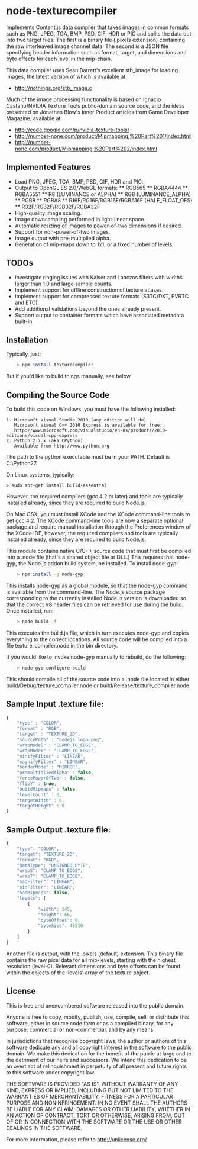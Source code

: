 node-texturecompiler
====================

Implements Content.js data compiler that takes images in common formats such as
PNG, JPEG, TGA, BMP, PSD, GIF, HDR or PIC and splits the data out into two
target files. The first is a binary file (.pixels extension) containing the raw
interleaved image channel data. The second is a JSON file specifying header
information such as format, target, and dimensions and byte offsets for each
level in the mip-chain.

This data compiler uses Sean Barrett's excellent stb_image for loading images,
the latest version of which is available at:

 * http://nothings.org/stb_image.c

Much of the image processing functionality is based on Ignacio Castaño/NVIDIA
Texture Tools public-domain source code, and the ideas presented on Jonathan
Blow's Inner Product articles from Game Developer Magazine, available at:

 * http://code.google.com/p/nvidia-texture-tools/
 * http://number-none.com/product/Mipmapping,%20Part%201/index.html
 * http://number-none.com/product/Mipmapping,%20Part%202/index.html

Implemented Features
--------------------

 * Load PNG, JPEG, TGA, BMP, PSD, GIF, HDR and PIC.
 * Output to OpenGL ES 2.0/WebGL formats:
 ** RGB565
 ** RGBA4444
 ** RGBA5551
 ** R8 (LUMINANCE or ALPHA)
 ** RG8 (LUMINANCE_ALPHA)
 ** RGB8
 ** RGBA8
 ** R16F/RG16F/RGB16F/RGBA16F (HALF_FLOAT_OES)
 ** R32F/RG32F/RGB32F/RGBA32F
 * High-quality image scaling.
 * Image downsampling performed in light-linear space.
 * Automatic resizing of images to power-of-two dimensions if desired.
 * Support for non-power-of-two images.
 * Image output with pre-multiplied alpha.
 * Generation of mip-maps down to 1x1, or a fixed number of levels.

TODOs
-----

 * Investigate ringing issues with Kaiser and Lanczos filters with widths
   larger than 1.0 and large sample counts.
 * Implement support for offline construction of texture atlases.
 * Implement support for compressed texture formats (S3TC/DXT, PVRTC and ETC).
 * Add additional validations beyond the ones already present.
 * Support output to container formats which have associated metadata built-in.

Installation
------------

Typically, just:

```bash
    > npm install texturecompiler
```

But if you'd like to build things manually, see below.

Compiling the Source Code
-------------------------

To build this code on Windows, you must have the following installed:

    1. Microsoft Visual Studio 2010 (any edition will do)
       Microsoft Visual C++ 2010 Express is available for free:
       http://www.microsoft.com/visualstudio/en-us/products/2010-editions/visual-cpp-express
    2. Python 2.7.x (aka CPython)
       Available from http://www.python.org

The path to the python executable must be in your PATH. Default is C:\Python27\.

On Linux systems, typically:

    > sudo apt-get install build-essential

However, the required compilers (gcc 4.2 or later) and tools are typically
installed already, since they are required to build Node.js.

On Mac OSX, you must install XCode and the XCode command-line tools to get
gcc 4.2. The XCode command-line tools are now a separate optional package and
require manual installation through the Preferences window of the XCode IDE,
however, the required compilers and tools are typically installed already,
since they are required to build Node.js.

This module contains native C/C++ source code that must first be compiled into
a .node file (that's a shared object file or DLL.) This requires that node-gyp,
the Node.js addon build system, be installed. To install node-gyp:

```bash
    > npm install -g node-gyp
```

This installs node-gyp as a global module, so that the node-gyp command is
available from the command-line. The Node.js source package corresponding to
the currently installed Node.js version is downloaded so that the correct V8
header files can be retrieved for use during the build. Once installed, run:

```bash
    > node build -f
```

This executes the build.js file, which in turn executes node-gyp and copies
everything to the correct locations. All source code will be compiled into a
file texture_compiler.node in the bin directory.

If you would like to invoke node-gyp manually to rebuild, do the following:

```bash
    > node-gyp configure build
```

This should compile all of the source code into a .node file located in either
build/Debug/texture_compiler.node or build/Release/texture_compiler.node.

Sample Input .texture file:
---------------------------

```js
{
    "type" : "COLOR",
    "format" : "RGB",
    "target" : "TEXTURE_2D",
    "sourcePath" : "nodejs_logo.png",
    "wrapModeS" : "CLAMP_TO_EDGE",
    "wrapModeT" : "CLAMP_TO_EDGE",
    "minifyFilter" : "LINEAR",
    "magnifyFilter" : "LINEAR",
    "borderMode" : "MIRROR",
    "premultipliedAlpha" : false,
    "forcePowerOfTwo" : false,
    "flipY" : true,
    "buildMipmaps" : false,
    "levelCount" : 0,
    "targetWidth" : 0,
    "targetHeight" : 0
}
```

Sample Output .texture file:
----------------------------

```js
{
    "type": "COLOR",
    "target": "TEXTURE_2D",
    "format": "RGB",
    "dataType": "UNSIGNED_BYTE",
    "wrapS": "CLAMP_TO_EDGE",
    "wrapT": "CLAMP_TO_EDGE",
    "magFilter": "LINEAR",
    "minFilter": "LINEAR",
    "hasMipmaps": false,
    "levels": [
        {
            "width": 245,
            "height": 66,
            "byteOffset": 0,
            "byteSize": 48510
        }
    ]
}
```

Another file is output, with the .pixels (default) extension. This binary file
contains the raw pixel data for all mip-levels, starting with the highest
resolution (level-0). Relevant dimensions and byte offsets can be found within
the objects of the 'levels' array of the texture object.

License
-------

This is free and unencumbered software released into the public domain.

Anyone is free to copy, modify, publish, use, compile, sell, or distribute this
software, either in source code form or as a compiled binary, for any purpose,
commercial or non-commercial, and by any means.

In jurisdictions that recognize copyright laws, the author or authors of this
software dedicate any and all copyright interest in the software to the public
domain. We make this dedication for the benefit of the public at large and to
the detriment of our heirs and successors. We intend this dedication to be an
overt act of relinquishment in perpetuity of all present and future rights to
this software under copyright law.

THE SOFTWARE IS PROVIDED "AS IS", WITHOUT WARRANTY OF ANY KIND, EXPRESS OR
IMPLIED, INCLUDING BUT NOT LIMITED TO THE WARRANTIES OF MERCHANTABILITY,
FITNESS FOR A PARTICULAR PURPOSE AND NONINFRINGEMENT. IN NO EVENT SHALL THE
AUTHORS BE LIABLE FOR ANY CLAIM, DAMAGES OR OTHER LIABILITY, WHETHER IN AN
ACTION OF CONTRACT, TORT OR OTHERWISE, ARISING FROM, OUT OF OR IN CONNECTION
WITH THE SOFTWARE OR THE USE OR OTHER DEALINGS IN THE SOFTWARE.

For more information, please refer to <http://unlicense.org/>
